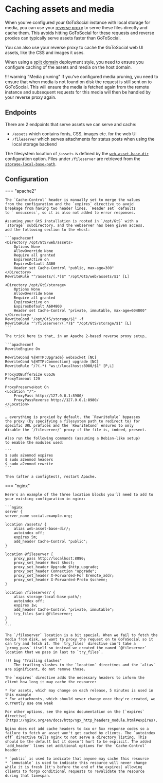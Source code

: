# Caching assets and media

When you've configured your GoToSocial instance with local storage for media, you can use your [reverse proxy](../../getting_started/reverse_proxy/index.md) to serve these files directly and cache them. This avoids hitting GoToSocial for these requests and reverse proxies can typically serve assets faster than GoToSocial.

You can also use your reverse proxy to cache the GoToSocial web UI assets, like the CSS and images it uses.

When using a [split domain](../host-account-domain.md) deployment style, you need to ensure you configure caching of the assets and media on the host domain.

!!! warning "Media pruning"
    If you've configured media pruning, you need to ensure that when media is not found on disk the request is still sent on to GoToSocial. This will ensure the media is fetched again from the remote instance and subsequent requests for this media will then be handled by your reverse proxy again.

## Endpoints

There are 2 endpoints that serve assets we can serve and cache:

* `/assets` which contains fonts, CSS, images etc. for the web UI
* `/fileserver` which serves attachments for status posts when using the local storage backend

The filesystem location of `/assets` is defined by the [`web-asset-base-dir`](../../configuration/web.md) configuration option. Files under `/fileserver` are retrieved from the [`storage-local-base-path`](../../configuration/storage.md).

## Configuration

=== "apache2"

	The `Cache-Control` header is manually set to merge the values
	from the configuration and the `expires` directive to avoid
	breakage from having two header lines. `Header set` defaults
	to ` onsuccess`, so it is also not added to error responses.

	Assuming your GtS installation is rooted in `/opt/GtS` with a
	`storage` subdirectory, and the webserver has been given access,
	add the following section to the vhost:

	```apacheconf
	<Directory /opt/GtS/web/assets>
		Options None
		AllowOverride None
		Require all granted
		ExpiresActive on
		ExpiresDefault A300
		Header set Cache-Control "public, max-age=300"
	</Directory>
	RewriteRule "^/assets/(.*)$" "/opt/GtS/web/assets/$1" [L]

	<Directory /opt/GtS/storage>
		Options None
		AllowOverride None
		Require all granted
		ExpiresActive on
		ExpiresDefault A604800
		Header set Cache-Control "private, immutable, max-age=604800"
	</Directory>
	RewriteCond "/opt/GtS/storage/$1" -f
	RewriteRule "^/fileserver/(.*)$" "/opt/GtS/storage/$1" [L]
	```

	The trick here is that, in an Apache 2-based reverse proxy setup…

	```apacheconf
	RewriteEngine On

	RewriteCond %{HTTP:Upgrade} websocket [NC]
	RewriteCond %{HTTP:Connection} upgrade [NC]
	RewriteRule ^/?(.*) "ws://localhost:8980/$1" [P,L]

	ProxyIOBufferSize 65536
	ProxyTimeout 120

	ProxyPreserveHost On
	<Location "/">
		ProxyPass http://127.0.0.1:8980/
		ProxyPassReverse http://127.0.0.1:8980/
	</Location>
	```

	… everything is proxied by default, the `RewriteRule` bypasses
	the proxy (by specifying a filesystem path to redirect to) for
	specific URL præficēs and the `RewriteCond` ensures to only
	disable the `/fileserver/` proxy if the file is, indeed, present.

	Also run the following commands (assuming a Debian-like setup)
	to enable the modules used:

	```
	$ sudo a2enmod expires
	$ sudo a2enmod headers
	$ sudo a2enmod rewrite
	```

	Then (after a configtest), restart Apache.

=== "nginx"

	Here's an example of the three location blocks you'll need to add to your existing configuration in nginx:

	```nginx
	server {
	server_name social.example.org;

	location /assets/ {
		alias web-asset-base-dir/;
		autoindex off;
		expires 5m;
		add_header Cache-Control "public";
	}

	location @fileserver {
		proxy_pass http://localhost:8080;
		proxy_set_header Host $host;
		proxy_set_header Upgrade $http_upgrade;
		proxy_set_header Connection "upgrade";
		proxy_set_header X-Forwarded-For $remote_addr;
		proxy_set_header X-Forwarded-Proto $scheme;
	}

	location /fileserver/ {
		alias storage-local-base-path/;
		autoindex off;
		expires 1w;
		add_header Cache-Control "private, immutable";
		try_files $uri @fileserver;
	}
	}
	```

	The `/fileserver` location is a bit special. When we fail to fetch the media from disk, we want to proxy the request on to GoToSocial so it can try and fetch it. The `try_files` directive can't take a `proxy_pass` itself so instead we created the named `@fileserver` location that we pass in last to `try_files`.

	!!! bug "Trailing slashes"
		The trailing slashes in the `location` directives and the `alias` are significant, do not remove those.

	The `expires` directive adds the necessary headers to inform the client how long it may cache the resource:

	* For assets, which may change on each release, 5 minutes is used in this example
	* For attachments, which should never change once they're created, we currently use one week

	For other options, see the nginx documentation on the [`expires` directive](https://nginx.org/en/docs/http/ngx_http_headers_module.html#expires).

	Nginx does not add cache headers to 4xx or 5xx response codes so a failure to fetch an asset won't get cached by clients. The `autoindex off` directive tells nginx to not serve a directory listing. This should be the default but it doesn't hurt to be explicit. The added `add_header` lines set additional options for the `Cache-Control` header:

	* `public` is used to indicate that anyone may cache this resource
	* `immutable` is used to indicate this resource will never change while it is fresh (it's before the end of the expires) allowing clients to forgo conditional requests to revalidate the resource during that timespan.
